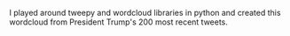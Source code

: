I played around tweepy and wordcloud libraries in python and created this wordcloud from President Trump's 200 most recent tweets.
